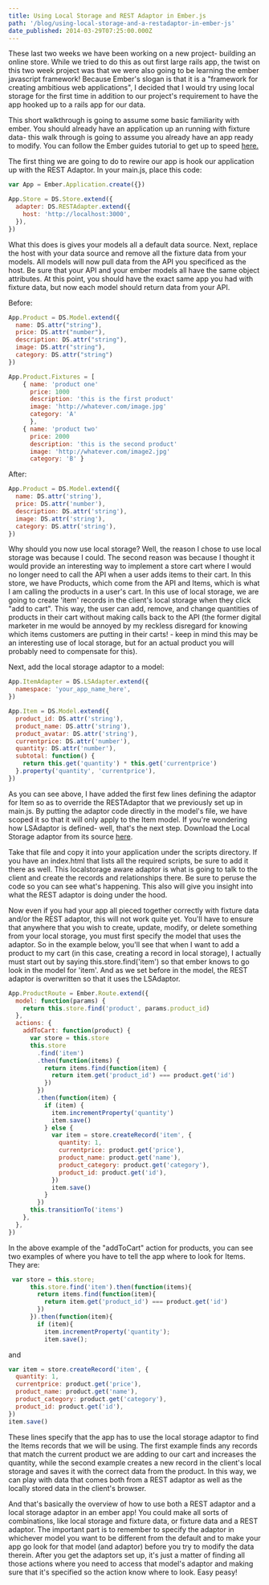 ```yaml
---
title: Using Local Storage and REST Adaptor in Ember.js
path: '/blog/using-local-storage-and-a-restadaptor-in-ember-js'
date_published: 2014-03-29T07:25:00.000Z
---
```


These last two weeks we have been working on a new project- building an online store. While we tried to do this as out first large rails app, the twist on this two week project was that we were also going to be learning the ember javascript framework! Because Ember's slogan is that it is a "framework for creating ambitious web applications", I decided that I would try using local storage for the first time in addition to our project's requirement to have the app hooked up to a rails app for our data.

This short walkthrough is going to assume some basic familiarity with ember. You should already have an application up an running with fixture data- this walk through is going to assume you already have an app ready to modify. You can follow the Ember guides tutorial to get up to speed <a href="http://emberjs.com/guides/">here.</a>

The first thing we are going to do to rewire our app is hook our application up with the REST Adaptor. In your main.js, place this code:

```javascript
var App = Ember.Application.create({})

App.Store = DS.Store.extend({
  adapter: DS.RESTAdapter.extend({
    host: 'http://localhost:3000',
  }),
})
```

What this does is gives your models all a default data source. Next, replace the host with your data source and remove all the fixture data from your models. All models will now pull data from the API you specificed as the host. Be sure that your API and your ember models all have the same object attributes. At this point, you should have the exact same app you had with fixture data, but now each model should return data from your API.

Before:

```javascript
App.Product = DS.Model.extend({
  name: DS.attr("string"),
  price: DS.attr("number"),
  description: DS.attr("string"),
  image: DS.attr("string"),
  category: DS.attr("string")
})

App.Product.Fixtures = [
	{ name: 'product one'
      price: 1000
      description: 'this is the first product'
      image: 'http://whatever.com/image.jpg'
      category: 'A'
      },
    { name: 'product two'
      price: 2000
      description: 'this is the second product'
      image: 'http://whatever.com/image2.jpg'
      category: 'B' }
```

After:

```javascript
App.Product = DS.Model.extend({
  name: DS.attr('string'),
  price: DS.attr('number'),
  description: DS.attr('string'),
  image: DS.attr('string'),
  category: DS.attr('string'),
})
```

Why should you now use local storage? Well, the reason I chose to use local storage was because I could. The second reason was because I thought it would provide an interesting way to implement a store cart where I would no longer need to call the API when a user adds items to their cart. In this store, we have Products, which come from the API and Items, which is what I am calling the products in a user's cart. In this use of local storage, we are going to create 'item' records in the client's local storage when they click "add to cart". This way, the user can add, remove, and change quantities of products in their cart without making calls back to the API (the former digital marketer in me would be annoyed by my reckless disregard for knowing which items customers are putting in their carts! - keep in mind this may be an interesting use of local storage, but for an actual product you will probably need to compensate for this).

Next, add the local storage adaptor to a model:

```javascript
App.ItemAdapter = DS.LSAdapter.extend({
  namespace: 'your_app_name_here',
})

App.Item = DS.Model.extend({
  product_id: DS.attr('string'),
  product_name: DS.attr('string'),
  product_avatar: DS.attr('string'),
  currentprice: DS.attr('number'),
  quantity: DS.attr('number'),
  subtotal: function() {
    return this.get('quantity') * this.get('currentprice')
  }.property('quantity', 'currentprice'),
})
```

As you can see above, I have added the first few lines defining the adaptor for Item so as to override the RESTAdaptor that we previously set up in main.js. By putting the adaptor code directly in the model's file, we have scoped it so that it will only apply to the Item model. If you're wondering how LSAdaptor is defined- well, that's the next step. Download the Local Storage adaptor from its source <a href="https://raw.github.com/rpflorence/ember-localstorage-adapter/master/localstorage_adapter.js"> here</a>.

Take that file and copy it into your application under the scripts directory. If you have an index.html that lists all the required scripts, be sure to add it there as well. This localstorage aware adaptor is what is going to talk to the client and create the records and relationships there. Be sure to peruse the code so you can see what's happening. This also will give you insight into what the REST adaptor is doing under the hood.

Now even if you had your app all pieced together correctly with fixture data and/or the REST adaptor, this will not work quite yet. You'll have to ensure that anywhere that you wish to create, update, modify, or delete something from your local storage, you must first specify the model that uses the adaptor. So in the example below, you'll see that when I want to add a product to my cart (in this case, creating a record in local storage), I actually must start out by saying this.store.find('item') so that ember knows to go look in the model for 'item'. And as we set before in the model, the REST adaptor is overwritten so that it uses the LSAdaptor.

```javascript
App.ProductRoute = Ember.Route.extend({
  model: function(params) {
    return this.store.find('product', params.product_id)
  },
  actions: {
    addToCart: function(product) {
      var store = this.store
      this.store
        .find('item')
        .then(function(items) {
          return items.find(function(item) {
            return item.get('product_id') === product.get('id')
          })
        })
        .then(function(item) {
          if (item) {
            item.incrementProperty('quantity')
            item.save()
          } else {
            var item = store.createRecord('item', {
              quantity: 1,
              currentprice: product.get('price'),
              product_name: product.get('name'),
              product_category: product.get('category'),
              product_id: product.get('id'),
            })
            item.save()
          }
        })
      this.transitionTo('items')
    },
  },
})
```

In the above example of the "addToCart" action for products, you can see two examples of where you have to tell the app where to look for Items. They are:

```javascript
 var store = this.store;
      this.store.find('item').then(function(items){
        return items.find(function(item){
          return item.get('product_id') === product.get('id')
        })
      }).then(function(item){
        if (item){
          item.incrementProperty('quantity');
          item.save();
```

and

```javascript
var item = store.createRecord('item', {
  quantity: 1,
  currentprice: product.get('price'),
  product_name: product.get('name'),
  product_category: product.get('category'),
  product_id: product.get('id'),
})
item.save()
```

These lines specify that the app has to use the local storage adaptor to find the Items records that we will be using. The first example finds any records that match the current product we are adding to our cart and increases the quantity, while the second example creates a new record in the client's local storage and saves it with the correct data from the product. In this way, we can play with data that comes both from a REST adaptor as well as the locally stored data in the client's browser.

And that's basically the overview of how to use both a REST adaptor and a local storage adaptor in an ember app! You could make all sorts of combinations, like local storage and fixture data, or fixture data and a REST adaptor. The important part is to remember to specify the adaptor in whichever model you want to be different from the default and to make your app go look for that model (and adaptor) before you try to modify the data therein. After you get the adaptors set up, it's just a matter of finding all those actions where you need to access that model's adaptor and making sure that it's specified so the action know where to look. Easy peasy!
